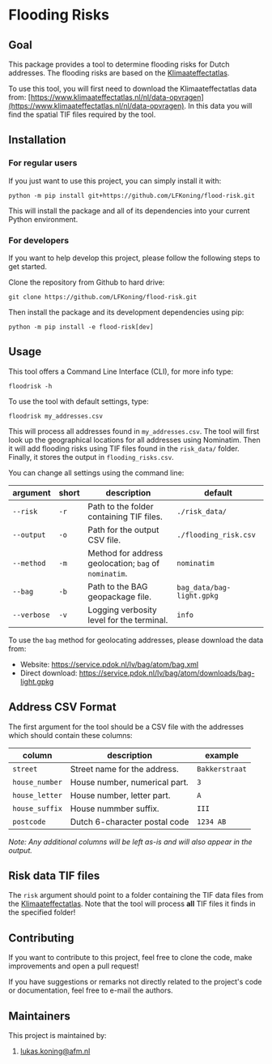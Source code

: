
# Flooding Risks

## Goal

This package provides a tool to determine flooding risks for Dutch addresses. The flooding risks are based on the [Klimaateffectatlas](https://www.klimaateffectatlas.nl/nl/).

To use this tool, you will first need to download the Klimaateffectatlas data from: [https://www.klimaateffectatlas.nl/nl/data-opvragen](https://www.klimaateffectatlas.nl/nl/data-opvragen). In this data you will find the spatial TIF files required by the tool.

## Installation

### For regular users

If you just want to use this project, you can simply install it with:

```shell
python -m pip install git+https://github.com/LFKoning/flood-risk.git
```

This will install the package and all of its dependencies into your current Python environment.

### For developers

If you want to help develop this project, please follow the following steps to get started.


Clone the repository from Github to hard drive:

```shell
git clone https://github.com/LFKoning/flood-risk.git
```

Then install the package and its development dependencies using pip:

```shell
python -m pip install -e flood-risk[dev]
```

## Usage

This tool offers a Command Line Interface (CLI), for more info type:

```shell
floodrisk -h
```

To use the tool with default settings, type:

```shell
floodrisk my_addresses.csv

```

This will process all addresses found in `my_addresses.csv`. The tool will first look up
the geographical locations for all addresses using Nominatim. Then it will add flooding
risks using TIF files found in the `risk_data/` folder. Finally, it stores the output in
 `flooding_risks.csv`.

You can change all settings using the command line:

| argument    | short | description                                           | default                   |
| ----------- | ----- | ----------------------------------------------------- | ------------------------- |
| `--risk`    | `-r`  | Path to the folder containing TIF files.              | `./risk_data/`            |
| `--output`  | `-o`  | Path for the output CSV file.                         | `./flooding_risk.csv`     |
| `--method`  | `-m`  | Method for address geolocation; `bag` of `nominatim`. | `nominatim`               |
| `--bag`     | `-b`  | Path to the BAG geopackage file.                      | `bag_data/bag-light.gpkg` |
| `--verbose` | `-v`  | Logging verbosity level for the terminal.             | `info`                    |

To use the `bag` method for geolocating addresses, please download the data from:

- Website: https://service.pdok.nl/lv/bag/atom/bag.xml
- Direct download: https://service.pdok.nl/lv/bag/atom/downloads/bag-light.gpkg


## Address CSV Format

The first argument for the tool should be a CSV file with the addresses which should
contain these columns:

| column         | description                   | example        |
| -------------- | ----------------------------- | -------------- |
| `street`       | Street name for the address.  | `Bakkerstraat` |
| `house_number` | House number, numerical part. | `3`            |
| `house_letter` | House number, letter part.    | `A`            |
| `house_suffix` | House nummber suffix.         | `III`          |
| `postcode`     | Dutch 6-character postal code | `1234 AB`      |

*Note: Any additional columns will be left as-is and will also appear in the output.*

## Risk data TIF files

The `risk` argument should point to a folder containing the TIF data files from the
[Klimaateffectatlas]([https://](https://www.klimaateffectatlas.nl/nl/)). Note that the
tool will process **all** TIF files it finds in the specified folder!

## Contributing

If you want to contribute to this project, feel free to clone the code, make
improvements and open a pull request!

If you have suggestions or remarks not directly related to the project's code or
documentation, feel free to e-mail the authors.

## Maintainers

This project is maintained by:

1. [lukas.koning@afm.nl](lukas.koning@afm.nl)

